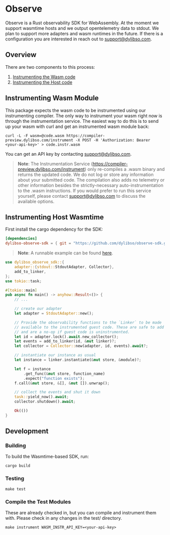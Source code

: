 # Observe

Observe is a Rust observability SDK for WebAssembly. At the moment we support wasmtime hosts and we output opentelemetry
data to stdout. We plan to support more adapters and wasm runtimes in the future. If there is a configuration you are interested in
reach out to support@dylibso.com.

## Overview

There are two components to this process:

1. [Instrumenting the Wasm code](#instrumenting-wasm-module)
2. [Instrumenting the Host code](#instrumenting-host-wasmtime)


## Instrumenting Wasm Module

This package expects the wasm code to be instrumented using our instrumenting compiler. The only way to instrument your wasm right now is through the instrumentation service. The easiest way to do this is to send up your wasm with curl and get an instrumented wasm module back:

```
curl -L -F wasm=@code.wasm https://compiler-preview.dylibso.com/instrument -X POST -H 'Authorization: Bearer <your-api-key>' > code.instr.wasm
```

You can get an API key by contacting support@dylibso.com.

> **Note**: The Instrumentation Service (https://compiler-preview.dylibso.com/instrument) only re-compiles a .wasm binary and returns the updated code. We do not log or store any information about your submitted code. The compilation also adds no telemetry or other information besides the strictly-necessary auto-instrumentation to the .wasm instructions. If you would prefer to run this service yourself, please contact support@dylibso.com to discuss the available options.


## Instrumenting Host Wasmtime

First install the cargo dependency for the SDK:

```toml
[dependencies]
dylibso-observe-sdk = { git = "https://github.com/dylibso/observe-sdk.git" }
```

> **Note**: A runnable example can be found [here](rust/examples/basic.rs).

```rust
use dylibso_observe_sdk::{
    adapter::{stdout::StdoutAdapter, Collector},
    add_to_linker,
};
use tokio::task;

#[tokio::main]
pub async fn main() -> anyhow::Result<()> {
    // ...

    // create our adapter
    let adapter = StdoutAdapter::new();

    // Provide the observability functions to the `Linker` to be made
    // available to the instrumented guest code. These are safe to add
    // and are a no-op if guest code is uninstrumented.
    let id = adapter.lock().await.new_collector();
    let events = add_to_linker(id, &mut linker)?;
    let collector = Collector::new(adapter, id, events).await?;

    // instantiate our instance as usual
    let instance = linker.instantiate(&mut store, &module)?;

    let f = instance
        .get_func(&mut store, function_name)
        .expect("function exists");
    f.call(&mut store, &[], &mut []).unwrap();

    // collect the events and shut it down
    task::yield_now().await;
    collector.shutdown().await;

    Ok(())
}
```

## Development

### Building

To build the Wasmtime-based SDK, run:

```
cargo build
```

### Testing

```
make test
```

### Compile the Test Modules

These are already checked in, but you can compile and instrument them with. Please check in any changes in the test/ directory.

```
make instrument WASM_INSTR_API_KEY=<your-api-key>
```
